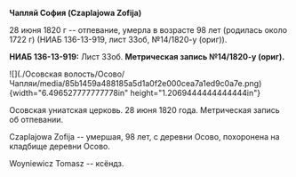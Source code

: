 **Чапляй София (Czaplajowa Zofija)**

28 июня 1820 г -- отпевание, умерла в возрасте 98 лет (родилась около
1722 г) (НИАБ 136-13-919, лист 33об, №14/1820-у (ориг)).

**НИАБ 136-13-919:** Лист 33об. **Метрическая запись №14/1820-у
(ориг).**

![](./Осовская волость/Осово/Чапляи/media/85b1459a488185a5d1a0f2e000cea7a1ed9c0a7e.png){width="6.496527777777778in"
height="1.2069444444444444in"}

Осовская униатская церковь. 28 июня 1820 года. Метрическая запись об
отпевании.

Czaplajowa Zofija -- умершая, 98 лет, с деревни Осово, похоронена на
кладбище деревни Осово.

Woyniewicz Tomasz -- ксёндз.
